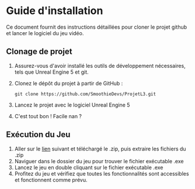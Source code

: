 # Guide d'installation

Ce document fournit des instructions détaillées pour cloner le projet github et lancer le logiciel du jeu vidéo.

## Clonage de projet

1. Assurez-vous d'avoir installé les outils de développement nécessaires, tels que Unreal Engine 5 et git.
2. Clonez le dépôt du projet à partir de GitHub :

   ```shell
   git clone https://github.com/SmoothieDevs/ProjetL3.git
   ```
3. Lancez le projet avec le logiciel Unreal Engine 5
4. C'est tout bon ! Facile nan ?

## Exécution du Jeu

1. Aller sur le [lien](https://drive.google.com/file/d/1E5W4F-EtYpfyuyMiKY18j3LDDyYWjbO_/view?usp=sharing) suivant et téléchargé le .zip, puis extraire les fichiers du .zip
2. Naviguer dans le dossier du jeu pour trouver le fichier exécutable .exe
3. Lancez le jeu en double cliquant sur le fichier exécutable .exe
4. Profitez du jeu et vérifiez que toutes les fonctionnalités sont accessibles et fonctionnent comme prévu.

